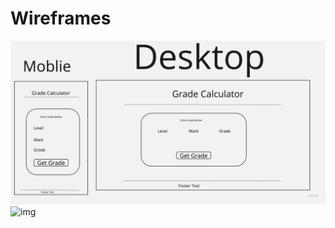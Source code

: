 # Wireframes

<!-- TODO: Add wireframe -->

![img](./Happy%20Case%20Wireframes.jpg)
![img](./Error_Wireframes.jpg)

